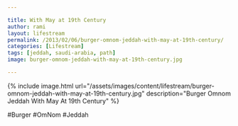 ```yaml
---

title: With May at 19th Century
author: rami
layout: lifestream 
permalink: /2013/02/06/burger-omnom-jeddah-with-may-at-19th-century/
categories: [Lifestream]
tags: [jeddah, saudi-arabia, path] 
image: burger-omnom-jeddah-with-may-at-19th-century.jpg

---
```


{% include image.html url="/assets/images/content/lifestream/burger-omnom-jeddah-with-may-at-19th-century.jpg" description="Burger Omnom Jeddah With May At 19th Century" %}

#Burger #OmNom #Jeddah 
